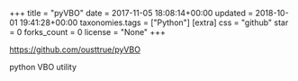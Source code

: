 +++
title = "pyVBO"
date = 2017-11-05 18:08:14+00:00
updated = 2018-10-01 19:41:28+00:00
taxonomies.tags = ["Python"]
[extra]
css = "github"
star = 0
forks_count = 0
license = "None"
+++

<https://github.com/ousttrue/pyVBO>

python VBO utility
